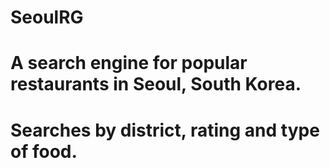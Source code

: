 # SeoulRG
# A search engine for popular restaurants in Seoul, South Korea.
# Searches by district, rating and type of food.
